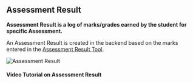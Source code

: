 ## Assessment Result

**Assessment Result is a log of marks/grades earned by the student for specific Assessment.**

An Assessment Result is created in the backend based on the marks entered in the [Assessment Result Tool](https://docs.erpnext.com/docs/v13/user/manual/en/education/assessment_result_tool).

![Assessment Result](https://docs.erpnext.com/docs/v14/user/manual/en/education/%7B%7Bdocs_base_url%7D%7D/img/education/assessment/assessment-result.png)

#### Video Tutorial on Assessment Result